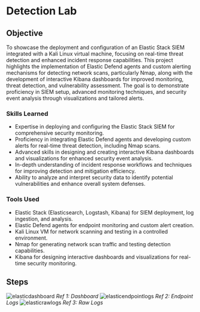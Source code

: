 # Detection Lab

## Objective

To showcase the deployment and configuration of an Elastic Stack SIEM integrated with a Kali Linux virtual machine, focusing on real-time threat detection and enhanced incident response capabilities. This project highlights the implementation of Elastic Defend agents and custom alerting mechanisms for detecting network scans, particularly Nmap, along with the development of interactive Kibana dashboards for improved monitoring, threat detection, and vulnerability assessment. The goal is to demonstrate proficiency in SIEM setup, advanced monitoring techniques, and security event analysis through visualizations and tailored alerts.

### Skills Learned

- Expertise in deploying and configuring the Elastic Stack SIEM for comprehensive security monitoring.
- Proficiency in integrating Elastic Defend agents and developing custom alerts for real-time threat detection, including Nmap scans.
- Advanced skills in designing and creating interactive Kibana dashboards and visualizations for enhanced security event analysis.
- In-depth understanding of incident response workflows and techniques for improving detection and mitigation efficiency.
- Ability to analyze and interpret security data to identify potential vulnerabilities and enhance overall system defenses.

### Tools Used

- Elastic Stack (Elasticsearch, Logstash, Kibana) for SIEM deployment, log ingestion, and analysis.
- Elastic Defend agents for endpoint monitoring and custom alert creation.
- Kali Linux VM for network scanning and testing in a controlled environment.
- Nmap for generating network scan traffic and testing detection capabilities.
- Kibana for designing interactive dashboards and visualizations for real-time security monitoring.

## Steps
![elasticdashboard](https://github.com/user-attachments/assets/f4cd98be-d5f6-41b4-993e-ecc39d49271b)
*Ref 1: Dashboard*
![elasticendpointlogs](https://github.com/user-attachments/assets/1d23d5c3-3246-47fe-b1e8-2c579326bb32)
*Ref 2: Endpoint Logs*
![elasticrawlogs](https://github.com/user-attachments/assets/1632838a-599c-45b7-8568-06acc802ca49)
*Ref 3: Raw Logs*
